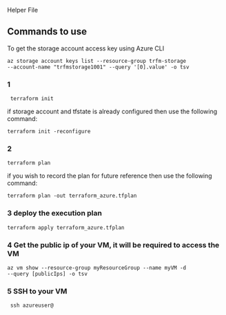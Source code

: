 Helper File

## Commands to use 

To get the storage account access key using Azure CLI

<code>az storage account keys list --resource-group trfm-storage --account-name "trfmstorage1001" --query '[0].value' -o tsv</code>


### 1
<code> terraform init </code>

if storage account and tfstate is already configured then use the following command:

<code>terraform init -reconfigure  </code>

### 2
<code>terraform plan</code>

if you wish to record the plan for future reference then use the following command:

<code>terraform plan -out terraform_azure.tfplan</code>

### 3 deploy the execution plan

<code>terraform apply terraform_azure.tfplan</code>

### 4 Get the public ip of your VM, it will be required to access the VM

<code>az vm show --resource-group myResourceGroup --name myVM -d --query [publicIps] -o tsv</code>

### 5 SSH to your VM

<code> ssh azureuser@<publicIps> </code>